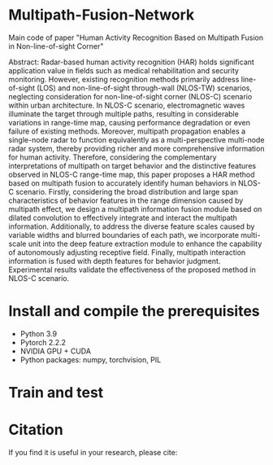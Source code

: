 # Multipath-Fusion-Network
Main code of paper "Human Activity Recognition Based on Multipath Fusion in Non-line-of-sight Corner"

Abstract:
Radar-based human activity recognition (HAR) holds significant application value in fields such as medical rehabilitation and security monitoring. However, existing recognition methods primarily address line-of-sight (LOS) and non-line-of-sight through-wall (NLOS-TW) scenarios, neglecting consideration for non-line-of-sight corner (NLOS-C) scenario within urban architecture. In NLOS-C scenario, electromagnetic waves illuminate the target through multiple paths, resulting in considerable variations in range-time map, causing performance degradation or even failure of existing methods. Moreover, multipath propagation enables a single-node radar to function equivalently as a multi-perspective multi-node radar system, thereby providing richer and more comprehensive information for human activity. Therefore, considering the complementary interpretations of multipath on target behavior and the distinctive features observed in NLOS-C range-time map, this paper proposes a HAR method based on multipath fusion to accurately identify human behaviors in NLOS-C scenario. Firstly, considering the broad distribution and large span characteristics of behavior features in the range dimension caused by multipath effect, we design a multipath information fusion module based on dilated convolution to effectively integrate and interact the multipath information. Additionally, to address the diverse feature scales caused by variable widths and blurred boundaries of each path, we incorporate multi-scale unit into the deep feature extraction module to enhance the capability of autonomously adjusting receptive field. Finally, multipath interaction information is fused with depth features for behavior judgment. Experimental results validate the effectiveness of the proposed method in NLOS-C scenario.

# Install and compile the prerequisites
- Python 3.9
- Pytorch 2.2.2
- NVIDIA GPU + CUDA
- Python packages: numpy, torchvision, PIL

# Train and test

# Citation
If you find it is useful in your research, please cite:
